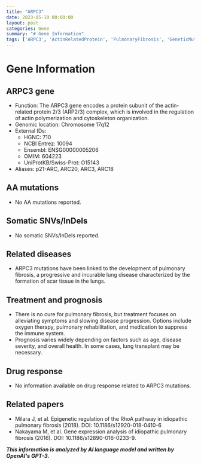 ```yaml
---
title: "ARPC3"
date: 2023-05-10 00:00:00
layout: post
categories: Gene
summary: "# Gene Information"
tags: ['ARPC3', 'ActinRelatedProtein', 'PulmonaryFibrosis', 'GeneticMutation', 'Treatment', 'Prognosis', 'DrugResponse', 'GeneExpressionAnalysis']
---
```


# Gene Information

## ARPC3 gene

- Function: The ARPC3 gene encodes a protein subunit of the actin-related protein 2/3 (ARP2/3) complex, which is involved in the regulation of actin polymerization and cytoskeleton organization.
- Genomic location: Chromosome 17q12
- External IDs:
    - HGNC: 710
    - NCBI Entrez: 10094
    - Ensembl: ENSG00000005206
    - OMIM: 604223
    - UniProtKB/Swiss-Prot: O15143
- Aliases: p21-ARC, ARC20, ARC3, ARC18

## AA mutations

- No AA mutations reported.

## Somatic SNVs/InDels

- No somatic SNVs/InDels reported.

## Related diseases

- ARPC3 mutations have been linked to the development of pulmonary fibrosis, a progressive and incurable lung disease characterized by the formation of scar tissue in the lungs.

## Treatment and prognosis

- There is no cure for pulmonary fibrosis, but treatment focuses on alleviating symptoms and slowing disease progression. Options include oxygen therapy, pulmonary rehabilitation, and medication to suppress the immune system.
- Prognosis varies widely depending on factors such as age, disease severity, and overall health. In some cases, lung transplant may be necessary.

## Drug response

- No information available on drug response related to ARPC3 mutations.

## Related papers

- Milara J, et al. Epigenetic regulation of the RhoA pathway in idiopathic pulmonary fibrosis (2018). DOI: 10.1186/s12920-018-0410-6
- Nakayama M, et al. Gene expression analysis of idiopathic pulmonary fibrosis (2016). DOI: 10.1186/s12890-016-0233-9.

**_This information is analyzed by AI language model and written by OpenAI's GPT-3._**